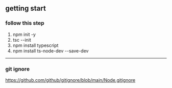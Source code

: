 ## getting start
### follow this step
1. npm init -y
2. tsc --init
3. npm install typescript 
4. npm install ts-node-dev --save-dev    


___
### git ignore
https://github.com/github/gitignore/blob/main/Node.gitignore